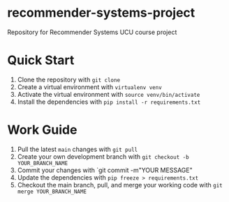 # recommender-systems-project
Repository for Recommender Systems UCU course project

# Quick Start
1. Clone the repository with `git clone`
2. Create a virtual environment with `virtualenv venv`
3. Activate the virtual environment with `source venv/bin/activate`
4. Install the dependencies with `pip install -r requirements.txt`

# Work Guide
1. Pull the latest `main` changes with `git pull`
2. Create your own development branch with `git checkout -b YOUR_BRANCH_NAME`
3. Commit your changes with `git commit -m"YOUR MESSAGE"
4. Update the dependencies with `pip freeze > requirements.txt`
5. Checkout the main branch, pull, and merge your working code with `git merge YOUR_BRANCH_NAME`
